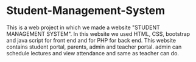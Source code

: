 # Student-Management-System
This is a web project in which we made a website "STUDENT MANAGEMENT SYSTEM". In this website we used HTML, CSS, bootstrap and java script for front end and for PHP for back end. This website contains student portal, parents, admin and teacher portal. admin can schedule lectures  and view attendance and same as teacher can do.
